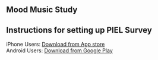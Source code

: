 ## Mood Music Study


## Instructions for setting up PIEL Survey

iPhone Users: [Download from App store](itunes.apple.com/au/app/piel-survey/id1257313392?mt=8)  
Android Users: [Download from Google Play](play.google.com/store/apps/details?id=au.com.bluejay.pielsurvey)  
